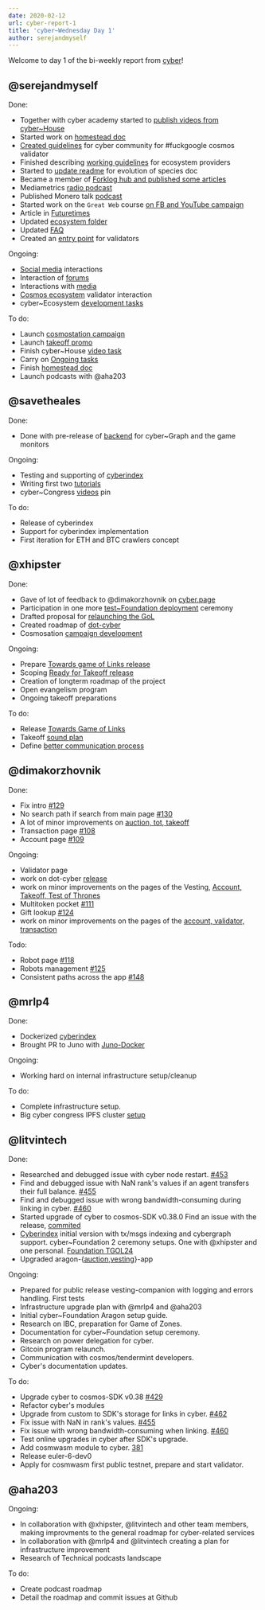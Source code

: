 ```yaml
---
date: 2020-02-12
url: cyber-report-1
title: 'cyber~Wednesday Day 1'
author: serejandmyself
---
```


Welcome to day 1 of the bi-weekly report from [cyber](https://cyber.page/)!

## @serejandmyself

Done:

- Together with cyber academy started to [publish videos from cyber~House](https://www.youtube.com/watch?v=AMUatLPfNJM&list=PLOcP3DXQoNUXmh7ob0Fm6p12L20zn0zbT)
- Started work on [homestead doc](https://github.com/cybercongress/congress/blob/master/ecosystem/Cyber%20Homestead%20doc.md)
- [Created guidelines](https://github.com/cybercongress/congress/issues/296) for cyber community for #fuckgoogle cosmos validator
- Finished describing [working guidelines](https://github.com/cybercongress/congress/issues/285) for ecosystem providers
- Started to [update readme](https://github.com/cybercongress/congress/pull/288) for evolution of species doc
- Became a member of [Forklog hub and published some articles](https://hub.forklog.com/companies/cyber/)
- Mediametrics [radio podcast](https://www.youtube.com/watch?v=QbztyLmsXHc)
- Published Monero talk [podcast](https://www.youtube.com/watch?v=FEGlQmxCMFg)
- Started work on the `Great Web` course [on FB and YouTube campaign](https://www.youtube.com/watch?v=z8eXzAMSkq0&list=PLVgXf-V4TQc3q7NDPZhO8ASQEn3jHtM84)
- Article in [Futuretimes](https://futuretime.ai/2020/01/24/taking-back-control-with-search/)
- Updated [ecosystem folder](https://github.com/cybercongress/congress/tree/master/ecosystem)
- Updated [FAQ](https://github.com/cybercongress/congress/blob/master/ecosystem/ELI-5%20FAQ.md)
- Created an [entry point](https://github.com/cybercongress/congress/blob/d98caa14155424e72ceb22b0259df83e3b94fe32/ecosystem/validators/onboarding.md) for validators

Ongoing:

- [Social media](https://github.com/cybercongress/congress/tree/master/ecosystem/profiles) interactions
- Interaction of [forums](https://github.com/cybercongress/congress/tree/master/ecosystem/profiles)
- Interactions with [media](https://ai.cybercongress.ai/t/mentions-of-the-beast-in-the-wild-any-links-that-mention-cyber-cyb-etc-are-a-fair-game/40/45)
- [Cosmos ecosystem](https://cosmonauts.world/) validator interaction
- cyber~Ecosystem [development tasks](https://github.com/cybercongress/congress/blob/master/ecosystem/cyber~Ecosystem%20development%20paper.md)

To do:

- Launch [cosmostation campaign](https://github.com/cybercongress/congress/issues/304)
- Launch [takeoff promo](https://github.com/cybercongress/congress/issues/307)
- Finish cyber~House [video task](https://github.com/cybercongress/congress/issues/303)
- Carry on [Ongoing tasks](https://github.com/cybercongress/congress/new/master/site/content/post#serejandmyself)
- Finish [homestead doc](https://github.com/cybercongress/congress/issues/290)
- Launch podcasts with @aha203

## @savetheales

Done:

- Done with pre-release of [backend](https://github.com/cybercongress/cyberindex/projects/1) for cyber~Graph and the game monitors

Ongoing:

- Testing and supporting of [cyberindex](https://github.com/cybercongress/cyberindex)
- Writing first two [tutorials](https://github.com/cybercongress/congress/issues/290)
- cyber~Congress [videos](https://github.com/cybercongress/congress/issues/303) pin

To do:

- Release of cyberindex
- Support for cyberindex implementation
- First iteration for ETH and BTC crawlers concept

## @xhipster

Done:

- Gave of lot of feedback to @dimakorzhovnik on [cyber.page](https://cyber.page)
- Participation in one more [test~Foundation deployment](https://rinkeby.aragon.org/#/tgol24/) ceremony
- Drafted proposal for [relaunching the GoL](https://github.com/cybercongress/congress/issues/309)
- Created roadmap of [dot-cyber](https://github.com/cybercongress/dot-cyber/projects?query=is%3Aopen+sort%3Aname-asc)
- Cosmosation [campaign development](https://github.com/cybercongress/congress/issues/304)

Ongoing:

- Prepare [Towards game of Links release](https://github.com/cybercongress/dot-cyber/projects/3)
- Scoping [Ready for Takeoff release](https://github.com/cybercongress/dot-cyber/projects/5)
- Creation of longterm roadmap of the project
- Open evangelism program
- Ongoing takeoff preparations

To do:

- Release [Towards Game of Links](https://github.com/cybercongress/dot-cyber/projects/3)
- Takeoff [sound plan](https://github.com/cybercongress/congress/issues/220)
- Define [better communication process](https://github.com/cybercongress/congress/issues/161)

## @dimakorzhovnik

Done:

- Fix intro [#129](https://github.com/cybercongress/dot-cyber/issues/129)
- No search path if search from main page [#130](https://github.com/cybercongress/dot-cyber/issues/130)
- A lot of minor improvements on [auction, tot, takeoff](https://github.com/cybercongress/dot-cyber/pull/145)
- Transaction page [#108](https://github.com/cybercongress/dot-cyber/issues/108)
- Account page [#109](https://github.com/cybercongress/dot-cyber/issues/109)

Ongoing:

- Validator page
- work on dot-cyber [release](https://github.com/cybercongress/dot-cyber/projects/3)
- work on minor improvements on the pages of the Vesting, [Account, Takeoff, Test of Thrones](https://github.com/cybercongress/dot-cyber/pull/145)
- Multitoken pocket [#111](https://github.com/cybercongress/dot-cyber/issues/111)
- Gift lookup [#124](https://github.com/cybercongress/dot-cyber/issues/124)
- work on minor improvements on the pages of the [account, validator, transaction](https://github.com/cybercongress/dot-cyber/pull/142)

Todo:

- Robot page [#118](https://github.com/cybercongress/dot-cyber/issues/118)
- Robots management [#125](https://github.com/cybercongress/dot-cyber/issues/125)
- Consistent paths across the app [#148](https://github.com/cybercongress/dot-cyber/issues/148)

## @mrlp4

Done:

- Dockerized [cyberindex](https://github.com/cybercongress/cyberindex/pull/2)
- Brought PR to Juno with [Juno-Docker](https://github.com/fissionlabsio/juno/pull/18)

Ongoing:

- Working hard on internal infrastructure setup/cleanup

To do:

- Complete infrastructure setup.
- Big cyber congress IPFS cluster [setup](https://github.com/cybercongress/congress/issues/300)

## @litvintech

Done:

- Researched and debugged issue with cyber node restart. [#453](https://github.com/cybercongress/cyberd/issues/453)
- Find and debugged issue with NaN rank's values if an agent transfers their full balance. [#455](https://github.com/cybercongress/cyberd/issues/455)
- Find and debugged issue with wrong bandwidth-consuming during linking in cyber. [#460](https://github.com/cybercongress/cyberd/issues/460)
- Started upgrade of cyber to cosmos-SDK v0.38.0 Find an issue with the release, [commited](https://github.com/cosmos/cosmos-sdk/issues/5570)
- [Cyberindex](https://github.com/cybercongress/cyberindex) initial version with tx/msgs indexing and cybergraph support.
cyber~Foundation 2 ceremony setups. One with @xhipster and one personal. [Foundation TGOL24](https://rinkeby.aragon.org/#/tgol24)
- Upgraded aragon-{[auction](https://github.com/cybercongress/aragon-auction-app),[vesting](https://github.com/cybercongress/aragon-auction-app)}-app

Ongoing:

- Prepared for public release vesting-companion with logging and errors handling. First tests
- Infrastructure upgrade plan with @mrlp4 and @aha203
- Initial cyber~Foundation Aragon setup guide.
- Research on IBC, preparation for Game of Zones.
- Documentation for cyber~Foundation setup ceremony.
- Research on power delegation for cyber.
- Gitcoin program relaunch.
- Communication with cosmos/tendermint developers.
- Cyber's documentation updates.

To do:

- Upgrade cyber to cosmos-SDK v0.38 [#429](https://github.com/cybercongress/cyberd/issues/429)
- Refactor cyber's modules
- Upgrade from custom to SDK's storage for links in cyber. [#462](https://github.com/cybercongress/cyberd/issues/462)
- Fix issue with NaN in rank's values. [#455](https://github.com/cybercongress/cyberd/issues/455)
- Fix issue with wrong bandwidth-consuming when linking. [#460](https://github.com/cybercongress/cyberd/issues/460)
- Test online upgrades in cyber after SDK's upgrade. 
- Add cosmwasm module to cyber. [381](https://github.com/cybercongress/cyberd/issues/381)
- Release euler-6-dev0
- Apply for cosmwasm first public testnet, prepare and start validator.

## @aha203

Ongoing:

- In collaboration with @xhipster, @litvintech and other team members, making improvments to the general roadmap for cyber-related services
- In collaboration with @mrlp4 and @litvintech creating a plan for infrastructure improvement
- Research of Technical podcasts landscape

To do:

- Create podcast roadmap
- Detail the roadmap and commit issues at Github
